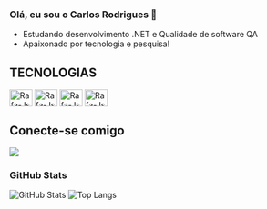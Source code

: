 ### Olá, eu sou o Carlos Rodrigues 👋

- Estudando desenvolvimento .NET e Qualidade de software QA
- Apaixonado por tecnologia e pesquisa!
  
## TECNOLOGIAS
<div>
     <img align="center" alt="Rafa-Js" height="30" width="40" src="https://cdn.jsdelivr.net/gh/devicons/devicon/icons/c/c-original.svg" />
     <img align= "center" alt="Rafa-Js" height="30"width="40" src="https://cdn.jsdelivr.net/gh/devicons/devicon/icons/github/github-original.svg" />
     <img align= "center" alt="Rafa-Js" height="30"width="40" src="https://cdn.jsdelivr.net/gh/devicons/devicon/icons/dotnetcore/dotnetcore-original.svg" />
     <img align= "center" alt="Rafa-Js" height="30"width="40" src="https://cdn.jsdelivr.net/gh/devicons/devicon/icons/csharp/csharp-original.svg" />
    
      
  
## Conecte-se comigo
<div>
<a href="https://www.linkedin.com/in/carlos-henrique-rodrigues-paxão-5502231b2/" target="_blank"><img src="https://img.shields.io/badge/-LinkedIn-%230077B5?style=for-the-badge&logo=linkedin&logoColor=white" target="_blank"></a> 
  
</div>

### GitHub Stats
![GitHub Stats](https://github-readme-stats.vercel.app/api?username=SEUUSERNAME&theme=transparent&bg_color=000&border_color=30A3DC&show_icons=true&icon_color=30A3DC&title_color=E94D5F&text_color=FFF)
![Top Langs](https://github-readme-stats-git-masterrstaa-rickstaa.vercel.app/api/top-langs/?username=SEUUSERNAME&layout=compact&bg_color=000&border_color=30A3DC&title_color=E94D5F&text_color=FFF)